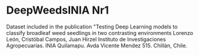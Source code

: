 # DeepWeedsINIA Nr1 
Dataset included in the publication 
"Testing Deep Learning models to classify broadleaf weed seedlings in two contrasting environments
Lorenzo León, Cristóbal Campos, Juan Hirzel 
Instituto de Investigaciones Agropecuarias. INIA Quilamapu. Avda Vicente Mendez 515. Chillán, Chile.
